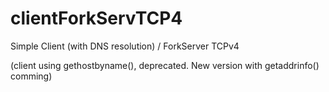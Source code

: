 # clientForkServTCP4
Simple Client (with DNS resolution) / ForkServer TCPv4

(client using gethostbyname(), deprecated. New version with getaddrinfo() comming)
